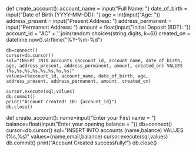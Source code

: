 def create_account():
    account_name = input("Full Name: ")
    date_of_birth = input("Date of Birth (YYYY-MM-DD): ")
    age = int(input("Age: "))
    address_present = input("Present Address: ")
    address_permanent = input("Permanent Address: ")
    amount = float(input("Initial Deposit (BDT): "))
    account_id = "AC" + ''.join(random.choices(string.digits, k=6))
    created_on = datetime.now().strftime("%Y-%m-%d")

    db=connect()
    cursor=db.cursor()
    sql="INSERT INTO accounts (account_id, account_name, date_of_birth, age, address_present, address_permanent, amount, created_on) VALUES (%s,%s,%s,%s,%s,%s,%s,%s)"
    values=(%account_id, account_name, date_of_birth, age, address_present, address_permanent, amount, created_on)

    cursor.execute(sql,values)
    db.commit()
    print("Account created! ID: {account_id}")
    db.close()


def create_account():
    name=input("Enter your First name = ")
    balance=float(input("Enter your opening balance = "))
    db=connect()
    cursor=db.cursor()
    sql="INSERT INTO accounts (name,balance) VALUES (%s,%s)"
    values=(name,email,balance)
    cursor.execute(sql,values)
    db.commit()
    print("Account Created successfully!")
    db.close()